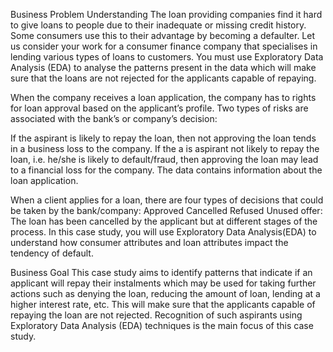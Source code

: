 Business Problem Understanding
The loan providing companies find it hard to give loans to people due to their inadequate or missing credit history. Some consumers use this to their advantage by becoming a defaulter. Let us consider your work for a consumer finance company that specialises in lending various types of loans to customers. You must use Exploratory Data Analysis (EDA) to analyse the patterns present in the data which will make sure that the loans are not rejected for the applicants capable of repaying.

When the company receives a loan application, the company has to rights for loan approval based on the applicant’s profile. Two types of risks are associated with the bank’s or company’s decision:

If the aspirant is likely to repay the loan, then not approving the loan tends in a business loss to the company.
If the a is aspirant not likely to repay the loan, i.e. he/she is likely to default/fraud, then approving the loan may lead to a financial loss for the company.
The data contains information about the loan application.

When a client applies for a loan, there are four types of decisions that could be taken by the bank/company:
Approved
Cancelled
Refused
Unused offer: The loan has been cancelled by the applicant but at different stages of the process.
In this case study, you will use Exploratory Data Analysis(EDA) to understand how consumer attributes and loan attributes impact the tendency of default.

Business Goal
This case study aims to identify patterns that indicate if an applicant will repay their instalments which may be used for taking further actions such as denying the loan, reducing the amount of loan, lending at a higher interest rate, etc. This will make sure that the applicants capable of repaying the loan are not rejected. Recognition of such aspirants using Exploratory Data Analysis (EDA) techniques is the main focus of this case study.
